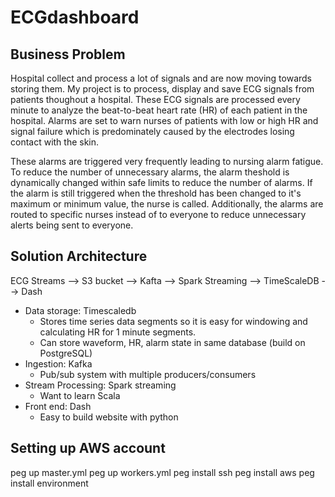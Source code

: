 # ECGdashboard

## Business Problem
Hospital collect and process a lot of signals and are now moving towards storing them. My project is to process, display and save ECG signals from patients thoughout a hospital. These ECG signals are processed every minute to analyze the beat-to-beat heart rate (HR) of each patient in the hospital. Alarms are set to warn nurses of patients with low or high HR and signal failure which is predominately caused by the electrodes losing contact with the skin.

These alarms are triggered very frequently leading to nursing alarm fatigue. To reduce the number of unnecessary alarms, the alarm theshold is dynamically changed within safe limits to reduce the number of alarms. If the alarm is still triggered when the threshold has been changed to it's maximum or minimum value, the nurse is called. Additionally, the alarms are routed to specific nurses instead of to everyone to reduce unnecessary alerts being sent to everyone.

## Solution Architecture
ECG Streams --> S3 bucket --> Kafta --> Spark Streaming --> TimeScaleDB --> Dash
* Data storage: Timescaledb
	* Stores time series data segments so it is easy for windowing and calculating HR for 1 minute segments.
	* Can store waveform, HR, alarm state in same database (build on PostgreSQL)
* Ingestion: Kafka
	* Pub/sub system with multiple producers/consumers
* Stream Processing: Spark streaming
	* Want to learn Scala
* Front end: Dash
	* Easy to build website with python

## Setting up AWS account 
peg up master.yml
peg up workers.yml
peg install <cluster-name> ssh
peg install <cluster-name> aws
peg install <cluster-name> environment